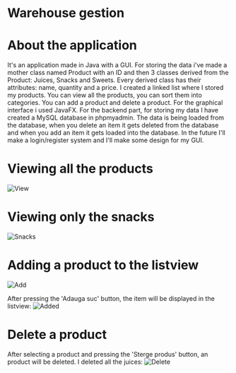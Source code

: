 # Warehouse gestion
# About the application
It's an application made in Java with a GUI. For storing the data i've made a mother class named Product with an ID and then 3 classes derived from the Product: Juices, Snacks and Sweets. Every derived class has their attributes: name, quantity and a price. I created a linked list where I stored my products. You can view all the products, you can sort them into categories. You can add a product and delete a product. For the graphical interface i used JavaFX. For the backend part, for storing my data I have created a MySQL database in phpmyadmin. The data is being loaded from the database, when you delete an item it gets deleted from the database and when you add an item it gets loaded into the database. In the future I'll make a login/register system and I'll make some design for my GUI.
# Viewing all the products
![View](https://i.imgur.com/KkSmDuE.png)
# Viewing only the snacks
![Snacks](https://i.imgur.com/qj0Q3s5.png)
# Adding a product to the listview
![Add](https://i.imgur.com/e2jq8S3.png)

After pressing the 'Adauga suc' button, the item will be displayed in the listview:
![Added](https://i.imgur.com/lGVWBXz.png)
# Delete a product
After selecting a product and pressing the 'Sterge produs' button, an product will be deleted. I deleted all the juices:
![Delete](https://i.imgur.com/xISBsbX.png)
